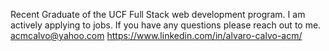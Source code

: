 Recent Graduate of the UCF Full Stack web development program. I am actively applying to jobs. If you have any questions please reach out to me.
acmcalvo@yahoo.com
https://www.linkedin.com/in/alvaro-calvo-acm/
